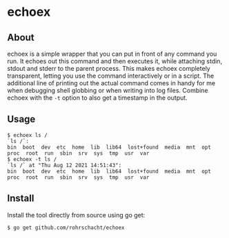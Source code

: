 # echoex

## About

echoex is a simple wrapper that you can put in front of any command you run. It
echoes out this command and then executes it, while attaching stdin, stdout and
stderr to the parent process. This makes echoex completely transparent, letting
you use the command interactively or in a script. The additional line of
printing out the actual command comes in handy for me when debugging shell
globbing or when writing into log files. Combine echoex with the `-t` option to
also get a timestamp in the output.

## Usage

```
$ echoex ls /
`ls /`:
bin  boot  dev	etc  home  lib	lib64  lost+found  media  mnt  opt  proc  root	run  sbin  srv	sys  tmp  usr  var
$ echoex -t ls /
`ls /` at "Thu Aug 12 2021 14:51:43":
bin  boot  dev	etc  home  lib	lib64  lost+found  media  mnt  opt  proc  root	run  sbin  srv	sys  tmp  usr  var
```

## Install

Install the tool directly from source using go get:

```
$ go get github.com/rohrschacht/echoex
```
